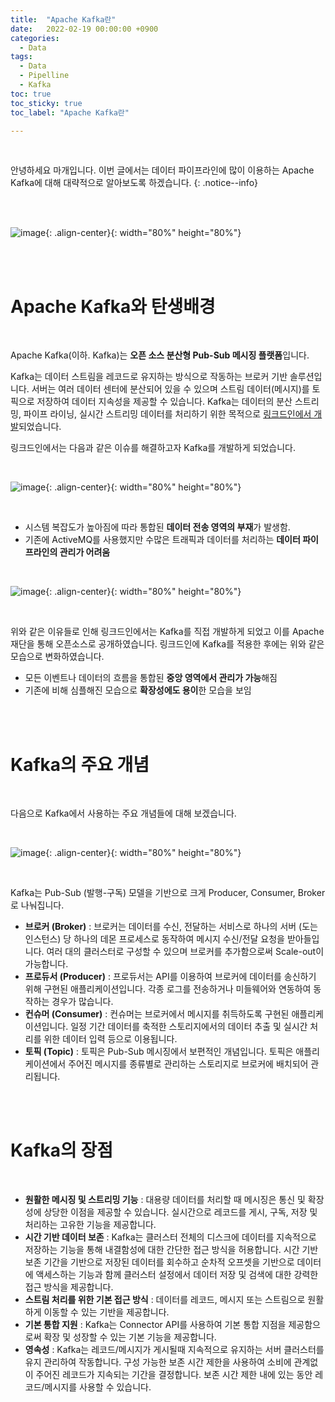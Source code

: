 ```yaml
---
title:  "Apache Kafka란"
date:   2022-02-19 00:00:00 +0900
categories:
  - Data
tags:
  - Data
  - Pipelline
  - Kafka
toc: true
toc_sticky: true
toc_label: "Apache Kafka란"

---
```


<br>

안녕하세요 마개입니다. 이번 글에서는 데이터 파이프라인에 많이 이용하는 Apache Kafka에 대해 대략적으로 알아보도록 하겠습니다.
{: .notice--info}

<br><br>

![image](https://user-images.githubusercontent.com/78892113/162959332-515c95d4-d3a6-476c-9d28-9a3d79f646eb.png){: .align-center}{: width="80%" height="80%"} 

<br><br>

# Apache Kafka와 탄생배경

<br>

Apache Kafka(이하. Kafka)는 **오픈 소스 분산형 Pub-Sub 메시징 플랫폼**입니다. 

Kafka는 데이터 스트림을 레코드로 유지하는 방식으로 작동하는 브로커 기반 솔루션입니다. 서버는 여러 데이터 센터에 분산되어 있을 수 있으며 스트림 데이터(메시지)를 토픽으로 저장하여 데이터 지속성을 제공할 수 있습니다. Kafka는 데이터의 분산 스트리밍, 파이프 라이닝, 실시간 스트리밍 데이터를 처리하기 위한 목적으로 <u>링크드인에서 개발</u>되었습니다.  

링크드인에서는 다음과 같은 이슈를 해결하고자 Kafka를 개발하게 되었습니다.

<br>

![image](https://user-images.githubusercontent.com/78892113/162960978-6c4afad4-d098-4620-a522-d29ec653f4db.png){: .align-center}{: width="80%" height="80%"} 

<br>

* 시스템 복잡도가 높아짐에 따라 통합된 **데이터 전송 영역의 부재**가 발생함.
* 기존에 ActiveMQ를 사용했지만 수많은 트래픽과 데이터를 처리하는 **데이터 파이프라인의 관리가 어려움**

<br>

![image](https://user-images.githubusercontent.com/78892113/162961650-a33843bc-b713-4f32-8da2-dfdb6a11f793.png){: .align-center}{: width="80%" height="80%"} 

<br>

위와 같은 이유들로 인해 링크드인에서는 Kafka를 직접 개발하게 되었고 이를 Apache 재단을 통해 오픈소스로 공개하였습니다. 링크드인에 Kafka를 적용한 후에는 위와 같은 모습으로 변화하였습니다.

* 모든 이벤트나 데이터의 흐름을 통합된 **중앙 영역에서 관리가 가능**해짐
* 기존에 비해 심플해진 모습으로 **확장성에도 용이**한 모습을 보임

<br><br>

# Kafka의 주요 개념

<br>

다음으로 Kafka에서 사용하는 주요 개념들에 대해 보겠습니다.

<br>

![image](https://user-images.githubusercontent.com/78892113/162962476-43284198-aff5-4d35-9c24-6dc5711715e7.png){: .align-center}{: width="80%" height="80%"} 

<br>

Kafka는 Pub-Sub (발행-구독) 모델을 기반으로 크게 Producer, Consumer, Broker로 나눠집니다.

* **브로커 (Broker)** : 브로커는 데이터를 수신, 전달하는 서비스로 하나의 서버 (도는 인스턴스) 당 하나의 데몬 프로세스로 동작하여 메시지 수신/전달 요청을 받아들입니다. 여러 대의 클러스터로 구성할 수 있으며 브로커를 추가함으로써 Scale-out이 가능합니다.
* **프로듀서 (Producer)** : 프로듀서는 API를 이용하여 브로커에 데이터를 송신하기 위해 구현된 애플리케이션입니다. 각종 로그를 전송하거나 미들웨어와 연동하여 동작하는 경우가 많습니다.
* **컨슈머 (Consumer)**​ : 컨슈머는 브로커에서 메시지를 취득하도록 구현된 애플리케이션입니다. 일정 기간 데이터를 축적한 스토리지에서의 데이터 추출 및 실시간 처리를 위한 데이터 입력 등으로 이용됩니다.
​
* **토픽 (Topic)** : 토픽은 Pub-Sub 메시징에서 보편적인 개념입니다. 토픽은 애플리케이션에서 주어진 메시지를 종류별로 관리하는 스토리지로 브로커에 배치되어 관리됩니다.

<br><br>

# Kafka의 장점

<br>

* **원활한 메시징 및 스트리밍 기능** : 대용량 데이터를 처리할 때 메시징은 통신 및 확장성에 상당한 이점을 제공할 수 있습니다. 실시간으로 레코드를 게시, 구독, 저장 및 처리하는 고유한 기능을 제공합니다.
* **시간 기반 데이터 보존** : Kafka는 클러스터 전체의 디스크에 데이터를 지속적으로 저장하는 기능을 통해 내결함성에 대한 간단한 접근 방식을 허용합니다. 시간 기반 보존 기간을 기반으로 저장된 데이터를 회수하고 순차적  오프셋을 기반으로 데이터에 액세스하는 기능과 함께 클러스터 설정에서 데이터 저장 및 검색에 대한 강력한 접근 방식을 제공합니다.
​
* **스트림 처리를 위한 기본 접근 방식** : 데이터를 레코드, 메시지 또는 스트림으로 원활하게 이동할 수 있는 기반을 제공합니다.
​
* **기본 통합 지원** : Kafka는 Connector API를 사용하여 기본 통합 지점을 제공함으로써 확장 및 성장할 수 있는 기본 기능을 제공합니다.
​
* **영속성** : Kafka는 레코드/메시지가 게시될때 지속적으로 유지하는 서버 클러스터를 유지 관리하여 작동합니다. 구성 가능한 보존 시간 제한을 사용하여 소비에 관계없이 주어진 레코드가 지속되는 기간을 결정합니다. 보존 시간 제한 내에 있는 동안 레코드/메시지를 사용할 수 있습니다. 
​
